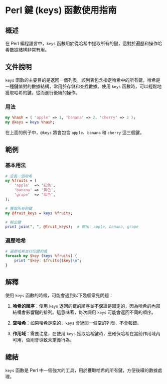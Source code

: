 <!--
Meta Description: # Perl 鍵 (keys) 函數使用指南 ## 概述 在 Perl 編程語言中，`keys` 函數用於從哈希中提取所有的鍵，這對於遍歷和操作哈希數據結構非常有用。 ## 文件說明 `keys` 函數的主要目的是返回一個列表，該列表包含指定哈希中的所有鍵。哈希是一種鍵值對的數據結構，常用於存儲和查...
Meta Keywords: keys, perl, apple, banana, fruits
-->

# Perl 鍵 (keys) 函數使用指南

## 概述
在 Perl 編程語言中，`keys` 函數用於從哈希中提取所有的鍵，這對於遍歷和操作哈希數據結構非常有用。

## 文件說明
`keys` 函數的主要目的是返回一個列表，該列表包含指定哈希中的所有鍵。哈希是一種鍵值對的數據結構，常用於存儲和查找數據。使用 `keys` 函數時，可以輕鬆地獲取哈希的鍵，從而進行後續的操作。

### 用法
```perl
my %hash = ( 'apple' => 1, 'banana' => 2, 'cherry' => 3 );
my @keys = keys %hash;
```
在上面的例子中，`@keys` 將會包含 `apple`、`banana` 和 `cherry` 這三個鍵。

## 範例
### 基本用法
```perl
# 定義一個哈希
my %fruits = (
    'apple'  => '紅色',
    'banana' => '黃色',
    'grape'  => '紫色',
);

# 獲取所有的鍵
my @fruit_keys = keys %fruits;

# 輸出鍵
print join(", ", @fruit_keys);  # 輸出: apple, banana, grape
```

### 遍歷哈希
```perl
# 遍歷哈希並打印鍵和值
foreach my $key (keys %fruits) {
    print "$key: $fruits{$key}\n";
}
```

## 解釋
使用 `keys` 函數的時候，可能會遇到以下幾個常見問題：

1. **哈希的順序**：使用 `keys` 返回的鍵的順序並不保證是固定的，因為哈希的內部結構會影響鍵的排列。這意味著，每次調用 `keys` 可能會返回不同的順序。

2. **空哈希**：如果哈希是空的，`keys` 會返回一個空的列表，不會報錯。

3. **作用域**：需要注意，在使用 `keys` 獲取哈希鍵時，應確保哈希在當前作用域內可用，否則會導致未定義行為。

## 總結
`keys` 函數是 Perl 中一個強大的工具，用於獲取哈希的所有鍵，方便後續的數據處理。